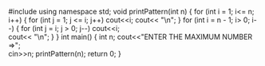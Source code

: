 #include <iostream>
using namespace std;
void printPattern(int n) 
{ 
	for (int i = 1; i<= n; i++) 
	{ 
		for (int j = 1; j <= i; j++) 
			cout<<i; 
      cout<< "\n"; 
	} 
	for (int i = n - 1; i> 0; i--) 
	{ 
	for (int j = i; j > 0; j--) 
		cout<<i;	
		cout<< "\n";
} 
}
int main() 
{ 
	int n;
cout<<"ENTER THE MAXIMUM NUMBER =>";  
cin>>n; 
	printPattern(n); 
  return 0; 
} 
